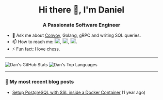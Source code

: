 ### 

<h1 align="center">Hi there 👋, I'm Daniel</h1>
<h3 align="center">A Passionate Software Engineer</h3>

- 💬 Ask me about [Convoy](https://github.com/frain-dev/convoy), Golang, gRPC and writing SQL queries.
- 📫 How to reach me: [<img src='https://img.icons8.com/fluency/48/000000/gmail-new.png' alt='gmail' height='18'>](mailto:danvixent@gmail.com), [<img src='https://img.icons8.com/color/48/000000/twitter--v1.png' alt='twitter' height='18'>](https://twitter.com/danvixent), [<img src='https://img.icons8.com/external-justicon-flat-justicon/64/000000/external-linkedin-social-media-justicon-flat-justicon.png' alt='LinkedIn' height='18'>](https://linkedin.com/in/daniel-oluojomu).
- ⚡ Fun fact: I love chess.

---

![Dan's GitHub Stats](https://github-readme-stats.vercel.app/api?username=danvixent&theme=vision-friendly-dark&show_icons=true&&line_height=40&count_private=true)
![Dan's Top Languages](https://github-readme-stats.vercel.app/api/top-langs/?username=danvixent&theme=vision-friendly-dark&show_icons=true)


---

### 📝 My most recent blog posts

- [Setup PostgreSQL with SSL inside a Docker Container](https://dev.to/danvixent/how-to-setup-postgresql-with-ssl-inside-a-docker-container-5f3) (1 year ago)
